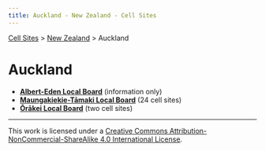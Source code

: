 ```yaml
---
title: Auckland - New Zealand - Cell Sites
---
```


[Cell Sites](../../) > [New Zealand](../) > Auckland

# Auckland

* **[Albert-Eden Local Board](albert-eden)** (information only)
* **[Maungakiekie-Tāmaki Local Board](maungakiekie-tāmaki)** (24 cell sites)
* **[Ōrākei Local Board](ōrākei)** (two cell sites)

---

This work is licensed under a [Creative Commons Attribution-NonCommercial-ShareAlike 4.0 International License](http://creativecommons.org/licenses/by-nc-sa/4.0/).
